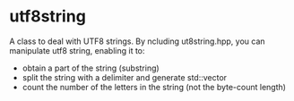 # utf8string
A class to deal with UTF8 strings.
By ncluding ut8string.hpp, you can manipulate utf8 string, enabling it to:
- obtain a part of the string (substring)
- split the string with a delimiter and generate std::vector
- count the number of the letters in the string (not the byte-count length)

## 